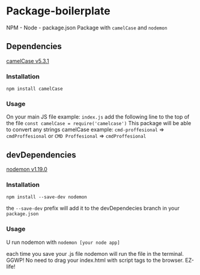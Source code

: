 # Package-boilerplate
NPM - Node - package.json 
Package with `camelCase` and `nodemon`

## Dependencies
[camelCase v5.3.1](https://www.npmjs.com/package/camelcase)

### Installation

`npm install camelCase`

### Usage
On your main JS file example: `index.js` add the following line to the top of the file
`const camelCase = require('camelcase')`
This package will be able to convert any strings camelCase example: `cmd-proffesional` => `cmdProffesional` or
`CMD Proffesional` => `cmdProffesional`

## devDependencies

[nodemon v1.19.0](https://nodemon.io/)

### Installation

`npm install --save-dev nodemon`

the `--save-dev` prefix will add it to the devDependecies branch in your `package.json`

### Usage

U run nodemon with `nodemon [your node app]`

each time you save your .js file nodemon will run the file in the terminal. 
GGWP! No need to drag your index.html with script tags to the browser. EZ-life!
